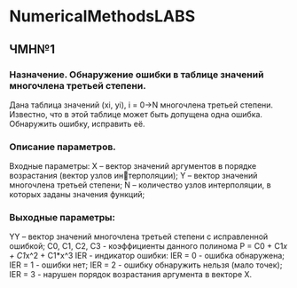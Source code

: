 # NumericalMethodsLABS
## ЧМН№1
### Назначение. Обнаружение ошибки в таблице значений многочлена третьей степени. 
 Дана таблица значений (xi, yi), i = 0->N многочлена третьей степени.
Известно, что в этой таблице может быть допущена одна ошибка. Обнаружить ошибку, исправить её.
### Описание параметров.
Входные параметры:
X – вектор значений аргументов в порядке возрастания (вектор узлов интерполяции);
Y – вектор значений многочлена третьей степени;
N – количество узлов интерполяции, в которых заданы значения функций;
### Выходные параметры:
YY – вектор значений многочлена третьей степени с исправленной ошибкой;
C0, C1, C2, C3 - коэффициенты данного полинома
P = C0 + C1*x + C1*x^2 + C1*x^3
IER - индикатор ошибки:
IER = 0 - ошибка обнаружена;
IER = 1 - ошибки нет;
IER = 2 - ошибку обнаружить нельзя (мало точек);
IER = 3 - нарушен порядок возрастания аргумента в векторе X.
